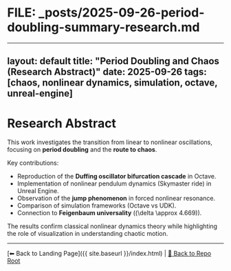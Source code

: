 # FILE: _posts/2025-09-26-period-doubling-summary-research.md
---
layout: default
title: "Period Doubling and Chaos (Research Abstract)"
date: 2025-09-26
tags: [chaos, nonlinear dynamics, simulation, octave, unreal-engine]
---

# Research Abstract  

This work investigates the transition from linear to nonlinear oscillations, focusing on **period doubling** and the **route to chaos**.  

Key contributions:  
- Reproduction of the **Duffing oscillator bifurcation cascade** in Octave.  
- Implementation of nonlinear pendulum dynamics (Skymaster ride) in Unreal Engine.  
- Observation of the **jump phenomenon** in forced nonlinear resonance.  
- Comparison of simulation frameworks (Octave vs UDK).  
- Connection to **Feigenbaum universality** (\(\delta \approx 4.669\)).  

The results confirm classical nonlinear dynamics theory while highlighting the role of visualization in understanding chaotic motion.  

---

[⬅ Back to Landing Page]({{ site.baseurl }}/index.html) | [🔗 Back to Repo Root](https://github.com/oospakooysa/period_doubling)

<!-- MathJax Support -->
<script>
  MathJax = {
    tex: {
      inlineMath: [['$', '$'], ['\\(', '\\)']],
      displayMath: [['$$','$$'], ['\\[','\\]']]
    }
  };
</script>
<script src="https://cdn.jsdelivr.net/npm/mathjax@3/es5/tex-mml-chtml.js" async></script>
